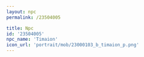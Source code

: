 ```yaml
---
layout: npc
permalink: /23504005

title: Npc
id: '23504005'
npc_name: 'Timaion'
icon_url: 'portrait/mob/23000103_b_timaion_p.png'
---
```

